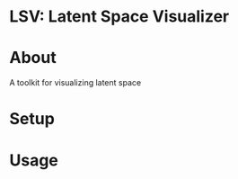 LSV: Latent Space Visualizer
====

# About
A toolkit for visualizing latent space

# Setup

# Usage
